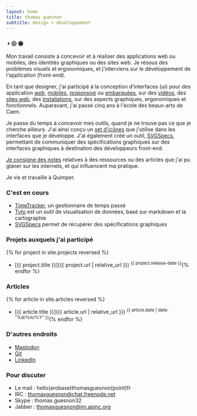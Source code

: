 ```yaml
---
layout: home
title: thomas guesnon
subtitle: design + développement
---
```


### ◑ ◎ ◉ ###

Mon travail consiste à concevoir et à réaliser des applications web ou mobiles, des identités graphiques ou des sites web. Je résous des problèmes visuels et ergonomiques, et j'interviens sur le développement de l'application (front-end).

En tant que designer, j'ai participé à la conception d’interfaces (ui) pour des application _[web]({{site.url}}# "Suez Aquadvanced")_, [mobiles]({{site.url}}# "Electronic Flight bag"), _[responsive]({{site.url}}# "Yoodo pour Arkadin")_ ou [embarquées]({{site.url}}# "Airel"), sur des [vidéos]({{sites.url}}# "Motion 2018"), des [sites web]({{site.url}}# "Restlet website"), des [installations]({{sites.url}}# "Ez Go pour Renault"), sur des aspects graphiques, ergonomiques et fonctionnels. Auparavant, j'ai passé cinq ans à l'école des beaux-arts de Caen.

Je passe du temps à concevoir mes outils, quand je ne trouve pas ce que je cherche ailleurs. J'ai ainsi conçu un [set d'icônes](http://platform.thomasguesnon.net/pajeweic/) que j'utilise dans les interfaces que je développe. J'ai également créé un outil, [SVGSpecs](https://framagit.org/patjennings/svg-specifications "SVG Speccs"), permettant de communiquer des spécifications graphiques sur des interfaces graphiques à destination des développeurs front-end.

[Je consigne des notes]({{site.url}}/notes) relatives à des ressources ou des articles que j'ai pu glaner sur les internets, et qui influencent ma pratique.

Je vis et travaille à Quimper.

### C'est en cours ###

- [TimeTracker]({{site.url}}/time-tracker "Time Tracker"), un gestionnaire de temps passé
- [Tyto](http://tyto.thomasguesnon.net "Tyto") est un outil de visualisation de données, basé sur markdown et la cartographie
- [SVGSpecs]({{site.url}}/articles/2019/03/06/2019-03-07-inkscape.html#spécification-dinterface "SVG Specs") permet de récupérer des spécifications graphiques

### Projets auxquels j'ai participé ###
{% for project in site.projects reversed %}
- [{{ project.title }}]({{ project.url | relative_url }}) <sup>{{ project.release-date }}</sup>{% endfor %}


### Articles ###
  {% for article in site.articles reversed %}
- [{{ article.title }}]({{ article.url | relative_url }}) <sup>{{ article.date | date: "%d/%m/%Y" }}</sup>{% endfor %}

### D'autres endroits ###
- [Mastodon](https://mastodon.social/@patjennings)
- [Git](https://framagit.org/patjennings)
- [LinkedIn](https://www.linkedin.com/in/thomas-guesnon/)

### Pour discuter ###

- Le mail : hello(arobase)thomasguesnon(point)fr
- IRC : thomasguesnon@chat.freenode.net
- Skype : thomas.guesnon32
- Jabber : thomasguesnon@im.apinc.org
